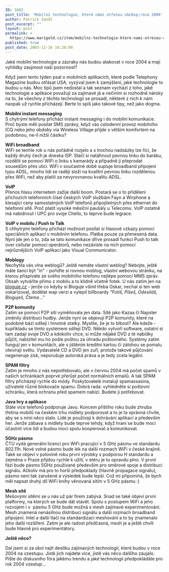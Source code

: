 ```yaml
---
ID: 1082
post_title: 'Mobilní technologie, které námi otřesou v&nbsp;roce 2004'
author: Patrick Zandl
post_excerpt: ""
layout: post
permalink: >
  https://www.marigold.cz/item/mobilni-technologie-ktere-nami-otresou-v-roce-2004-1082
published: true
post_date: 2003-12-16 16:20:00
---
```

Jaké mobilní technologie a zázraky nás budou atakovat v roce 2004 a mají vyhlídky zaujmout naši pozornost?<!--more--><P>Když jsem tento týden psal o mobilních aplikacích, které podle Telephony Magazine budou otřásat USA, vyzýval jsem k zamýšlení, jaké technologie to budou u nás. Moc tipů jsem nedostal a tak seznam vychází z toho, jaké technologie a aplikace považuji za zajímavé já a nečiním si rozhodně nároky na to, že všechny z těchto technologií se prosadí, některé z nich k nám naopak už rychle přicházejí. Berte to spíš jako takové tipy, než jako dogma.</P>
<P><STRONG>Mobilní instant messaging<BR></STRONG>S chytrými telefony přichází instant messaging i do mobilní komunikace. Proč byste měli posílat SMS zprávy, když vás celodenní provoz mobilního ICQ nebo jeho obdoby via Wireless Village přijde s větším komfortem na podobnou, ne-li nižší částku?</P>
<P><STRONG>WiFi broadband<BR></STRONG>WiFi se tenhle rok u nás pořádně rozjelo a s trochou nadsázky lze říci, že každý druhý čech je dneska ISP. Stačí si natáhnout pevnou linku do baráku, rozdělit se pomocí WiFi o linku s kamarády a případně ji přeprodat sousedům přes ulici. WiFi v součastné době supluje broadband připojení typu ADSL, mnoho lidí se raději složí na kvalitní pevnou linku rozdělenou přes WiFi, než aby platili za nevyrovnanou kvalitu ADSL. </P>
<P><STRONG>VoIP</STRONG><BR>Přenos hlasu internetem zažije další boom. Postará se o to přidělení příchozích telefonních čísel českých VoIP službám Fayn a Wirphone a klesající ceny samostatných VoIP telefonů připojitelných přes ethernet do telefonní sítě. Proč platit vysoké měsíční paušály u Telecomu. VoIP ostatně má nabídnout i UPC pro svoje Chello, to teprve bude legrace.</P>
<P><STRONG>VoIP v mobilu / Push to Talk</STRONG><BR>S chhytrými telefony přichází možnost posílat si hlasové vzkazy pomocí speciálních aplikací v mobilním telefonu. Platba pouze za přenesená data. Nyní jde jen o to, zda se tato komunikace dříve prosadí funkcí Push to talk over cellular pomocí operátorů, nebo nezávisle na nich pomocí nejrůznějších VoIP aplikací jako Visual Communicator.</P>
<P><STRONG>Moblogy</STRONG><BR>Nechytila vás vlna weblogů? Ještě nemáte vlastní weblog? Nebojte, ještě máte šanci být "in" - pořiďte si rovnou moblog, vlastní webovou stránku, na kterou přispíváte ze svého mobilního telefonu nejlépe pomocí MMS zpráv. Obsah vytváříte přímo z mobilu a to klidně včetně fotek. U nás zatím jen na <A href="http://www.bloguje.cz/" target=_blank>bloguje.cz</A> - jenže co kdyby si Bloguje všiml třeba Oskar, nechal si ten web oskarizovat, dodělat wap verzi a vylepil billboardy <EM>"Fotíš, Píšeš, Odesíláš, Bloguješ, Čteme..."</EM></P>
<P><STRONG>P2P komunity</STRONG><BR>Zatím se pomocí P2P sítí vyměňovala jen data. Sítě jako Kazaa či Napster změnily distribuci hudby. Jenže nyní se objevují P2P komunity, které na podobné bázi sdílejí i hmotné statky. Myslíte, že je to blbost? Ale kdeže - kupříkladu se tímto systémem sdílejí DVD. Někdo vytvoří software, ostatní si tam zadají svoje DVD a kdokoliv chce, si může nějaké DVD z té nabídky půjčit, nabízitel mu ho pošle poštou za úhradu poštovného. Systémy zatím fungují jen v komunitách, ale s jištěním kreditní kartou či zálohou se pomalu otevírají světu. Vydavatelé CD a DVD jen zuří, protože takové půjčování negeneruje zisk, neporušuje autorská práva a je tedy zcela legální. </P>
<P><STRONG>SPAM filtry</STRONG><BR>Zatím je mnoho z nás nepotřebovalo, ale v červnu 2004 má počet spamů v našich schránkách poprvé přerůst počet normálních emailů. A tak SPAM filtry přicházejí rychle do módy. Poskytovatelé instalují spamassasina, uživatelé různé blokovače spamu. Dobrá rada: vyhlédněte si poštovní schránku, která ochranu před spamem nabízí. Budete ji potřebovat. </P>
<P><STRONG>Java hry a aplikace<BR></STRONG>Stále více telefonů podporuje Javu. Koncem příštího roku bude zhruba třetina mobilů na českém trhu midlety podporovat a to je ta správná chvíle, aby se s nimi něco stalo. Lidé je používají k dohrávání aplikací a především her. Jenže zábava s midlety bude teprve tehdy, když hraní se bude moci účastnit více lidí a budou moci spolu kooperovat a komunikovat. </P>
<P><STRONG>5GHz pásmo</STRONG><BR>ČTÚ vydá generální licenci pro WiFi pracující v 5 GHz pásmu ve standardu 802.11h. Nové volné pásmo bude lék na další rozmach WiFi v české krajině. Také se objeví v polovině roku první výrobky s podporou H standardu a zejména v Praze přijdou rychle k užití, v etéru je tu opravdu plno. V první fázi bude pásmo 5GHz používané především pro směrové spoje a distribuci signálu. Ačkoliv má pro to horší předpoklady (hlavně propagace signálu), pásmo není tak zarušené a výsledek bude lepší. Což mi připomíná, že bych měl napsat druhý díl WiFi knihy věnovaná sítím v 5 GHz pásmu :)</P>
<P><STRONG>Mesh sítě</STRONG><BR>Mešovými sítěmi se u nás už pár firem zabývá. Snad se také objeví první platformy, na kterých se bude dát stavět. Spolu s postupem WiFi a jeho rozvojem i v&#160; pásmu 5 GHz bude možná s mesh zajímavé experimentování. Mesh znamená nenásilnou distribuci signálu a další rozmach broadband připojení. Intel a další tlačí na standardizaci meshování a to by znamenalo jeho další rozšíření. Zatím je ale radost předčasná, mesh je a ještě chvíli bude hlavně pro experimentátory.</P>
<P><STRONG>Ještě něco?</STRONG></P>
<P>Dal jsem si za úkol najít desítku zajímavých technologií, které budou v roce 2004 na vzestupu. Jistě jich najdete více, jistě vás něco dalšího zaujalo. Pište do diskusního fóra jakému trendu a jaké technologii předpokládáte pro rok 2004 vzestup...</P>